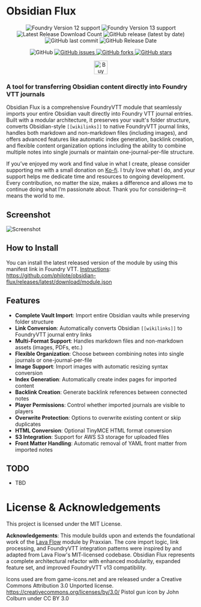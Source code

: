 # Obsidian Flux

<p align="center">
    <img alt="Foundry Version 12 support" src="https://img.shields.io/badge/Foundry-v12-informational">
    <img alt="Foundry Version 13 support" src="https://img.shields.io/badge/Foundry-v13-informational">
    <img alt="Latest Release Download Count" src="https://img.shields.io/github/downloads/philote/obsidian-flux/latest/total"> 
    <img alt="GitHub release (latest by date)" src="https://img.shields.io/github/v/release/philote/obsidian-flux"> 
    <img alt="GitHub last commit" src="https://img.shields.io/github/last-commit/philote/obsidian-flux">
    <img alt="GitHub Release Date" src="https://img.shields.io/github/release-date/philote/obsidian-flux?label=latest%20release" /> 
</p>
<p align="center">
    <img alt="GitHub" src="https://img.shields.io/github/license/philote/obsidian-flux"> 
    <a href="https://github.com/philote/obsidian-flux/issues">
        <img alt="GitHub issues" src="https://img.shields.io/github/issues/philote/obsidian-flux">
    </a> 
    <a href="https://github.com/philote/obsidian-flux/network">
        <img alt="GitHub forks" src="https://img.shields.io/github/forks/philote/obsidian-flux">
    </a> 
    <a href="https://github.com/philote/obsidian-flux/stargazers">
        <img alt="GitHub stars" src="https://img.shields.io/github/stars/philote/obsidian-flux">
    </a> 
</p>
<p align="center">
   	<a href='https://ko-fi.com/G2G3I91JQ' target='_blank'>
        <img height='36' style='border:0px;height:36px;' src='https://storage.ko-fi.com/cdn/kofi3.png?v=6' border='0' alt='Buy Me a Coffee at ko-fi.com' />
    </a>
</p>

### A tool for transferring Obsidian content directly into Foundry VTT journals

Obsidian Flux is a comprehensive FoundryVTT module that seamlessly imports your entire Obsidian vault directly into Foundry VTT journal entries. Built with a modular architecture, it preserves your vault's folder structure, converts Obsidian-style `[[wikilinks]]` to native FoundryVTT journal links, handles both markdown and non-markdown files (including images), and offers advanced features like automatic index generation, backlink creation, and flexible content organization options including the ability to combine multiple notes into single journals or maintain one-journal-per-file structure.

If you’ve enjoyed my work and find value in what I create, please consider supporting me with a small donation on [Ko-fi](https://ko-fi.com/G2G3I91JQ). I truly love what I do, and your support helps me dedicate time and resources to ongoing development. Every contribution, no matter the size, makes a difference and allows me to continue doing what I’m passionate about. Thank you for considering—it means the world to me.

## Screenshot
![Screenshot](assets/screenshot.webp)

## How to Install

You can install the latest released version of the module by using this manifest link in Foundry VTT. [Instructions](https://foundryvtt.com/article/tutorial/): https://github.com/philote/obsidian-flux/releases/latest/download/module.json

## Features
- **Complete Vault Import**: Import entire Obsidian vaults while preserving folder structure
- **Link Conversion**: Automatically converts Obsidian `[[wikilinks]]` to FoundryVTT journal entry links
- **Multi-Format Support**: Handles markdown files and non-markdown assets (images, PDFs, etc.)
- **Flexible Organization**: Choose between combining notes into single journals or one-journal-per-file
- **Image Support**: Import images with automatic resizing syntax conversion
- **Index Generation**: Automatically create index pages for imported content
- **Backlink Creation**: Generate backlink references between connected notes
- **Player Permissions**: Control whether imported journals are visible to players
- **Overwrite Protection**: Options to overwrite existing content or skip duplicates
- **HTML Conversion**: Optional TinyMCE HTML format conversion
- **S3 Integration**: Support for AWS S3 storage for uploaded files
- **Front Matter Handling**: Automatic removal of YAML front matter from imported notes

## TODO
- TBD

# License & Acknowledgements

This project is licensed under the MIT License.

**Acknowledgements**: This module builds upon and extends the foundational work of the [Lava Flow](https://github.com/Praxxian/lava-flow) module by Praxxian. The core import logic, link processing, and FoundryVTT integration patterns were inspired by and adapted from Lava Flow's MIT-licensed codebase. Obsidian Flux represents a complete architectural refactor with enhanced modularity, expanded feature set, and improved FoundryVTT v13 compatibility.

Icons used are from game-icons.net and are released under a Creative Commons Attribution 3.0 Unported license. https://creativecommons.org/licenses/by/3.0/
Pistol gun icon by John Colburn under CC BY 3.0

